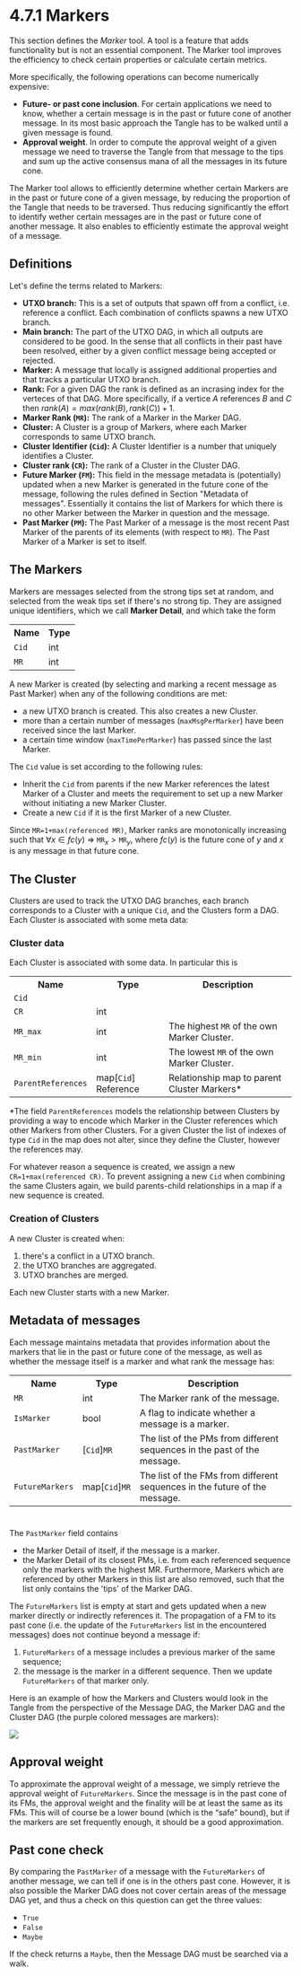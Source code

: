 # 4.7.1 Markers

This section defines the *Marker* tool. A tool is a feature that adds functionality but is not an essential component. The Marker tool improves the efficiency to check certain properties or calculate certain metrics.

More specifically, the following operations can become  numerically expensive:
* **Future- or past cone inclusion**. For certain applications we need to know, whether a certain message is in the past or future cone of another message. In its most basic approach the Tangle has to be walked until a given message is found.
* **Approval weight**. In order to compute the approval weight of a given message we need to traverse the Tangle from that message to the tips and sum up the active consensus mana of all the messages in its future cone. 

The Marker tool allows to efficiently determine whether certain Markers are in the past or future cone of a given message, by reducing the proportion of the Tangle that needs to be traversed. Thus reducing significantly the effort to identify wether certain messages are in the past or future cone of another message. It also enables to efficiently estimate the approval weight of a message.

## Definitions

Let's define the terms related to Markers:
* **UTXO branch:** This is a set of outputs that spawn off from a conflict, i.e. reference a conflict. Each combination of conflicts spawns a new UTXO branch.
* **Main branch:** The part of the UTXO DAG, in which all outputs are considered to be good. In the sense that all conflicts in their past have been resolved, either by a given conflict message being accepted or rejected. 
* **Marker:** A message that locally is assigned additional properties and that tracks a particular UTXO branch.
* **Rank:** For a given DAG the rank is defined as an incrasing index for the verteces of that DAG. More specifically, if a vertice $A$ references $B$ and $C$ then $rank(A)=max(rank(B),rank(C))+1$.
* **Marker Rank (`MR`):** The rank of a Marker in the Marker DAG.
* **Cluster:** A Cluster is a group of Markers, where each Marker corresponds to same UTXO branch.
* **Cluster Identifier (`Cid`):** A Cluster Identifier is a number that uniquely identifies a Cluster.
* **Cluster rank (`CR`):** The rank of a Cluster in the Cluster DAG.
* **Future Marker (`FM`):** This field in the message metadata is (potentially) updated when a new Marker is generated in the future cone of the message, following the rules defined in Section "Metadata of messages". Essentially it contains the list of Markers for which there is no other Marker between the Marker in question and the message.
* **Past Marker (`PM`):** The Past Marker of a message is the most recent Past Marker of the parents of its elements (with respect to `MR`). The Past Marker of a Marker is set to itself.


## The Markers

Markers are messages selected from the strong tips set at random, and selected from the weak tips set if there's no strong tip. They are assigned unique identifiers, which we call **Marker Detail**, and which take  the form

<table>
    <tr>
        <th>Name</th>
        <th>Type</th>
    </tr>
    <tr>
        <td><code>Cid</code></td>
        <td>int</td>
    </tr>
    <tr>
        <td><code>MR</code></td>
        <td>int</td>
    </tr>
</table>

A new Marker is created (by selecting and marking a recent message as Past Marker) when any of the following conditions are met: 
* a new UTXO branch is created. This also creates a new Cluster.
* more than a certain number of messages (`maxMsgPerMarker`) have been received since the last Marker.
* a certain time window (`maxTimePerMarker`) has passed since the last Marker.

The `Cid` value is set according to the following rules:
* Inherit the `Cid` from parents if the new Marker references the latest Marker of a Cluster and meets the requirement to set up a new Marker without initiating a new Marker Cluster.
* Create a new `Cid` if it is the first Marker of a new Cluster.

Since `MR=1+max(referenced MR)`, Marker ranks are monotonically increasing such that $\forall x \in fc(y)$ => $\texttt{MR}_x > \texttt{MR}_y$, where $fc(y)$ is the future cone of $y$ and $x$ is any message in that future cone.


## The Cluster
Clusters are used to track the UTXO DAG branches, each branch corresponds to a Cluster with a unique `Cid`, and the Clusters form a DAG. Each Cluster is associated with some meta data:

### Cluster data

Each Cluster is associated with some data. In particular this is

<table>
    <tr>
        <th>Name</th>
        <th>Type</th>
        <th>Description</th>
    </tr>
    <tr>
        <td><code>Cid</code> </td>
        <td></td>
        <td></td>
    </tr>
    <tr>
        <td><code>CR</code></td>
        <td>int</td>
        <td></td>
    </tr>
    <tr>
        <td><code>MR_max</code></td>
        <td>int</td>
        <td>The highest <code>MR</code> of the own Marker Cluster.</td>
    </tr>
    <tr>
        <td><code>MR_min</code></td>
        <td>int</td>
        <td>The lowest <code>MR</code> of the own Marker Cluster.</td>
    </tr>
    <tr>
        <td><code>ParentReferences</code></td>
        <td>map[<code>Cid</code>] Reference</td>
        <td>Relationship map to parent Cluster Markers*</td>
    </tr>
</table>


*The field `ParentReferences` models the relationship between Clusters by providing a way to encode which Marker in the Cluster references which other Markers from other Clusters. For a given Cluster the list of indexes of type `Cid` in the map does not alter, since they define the Cluster, however the references may.

For whatever reason a sequence is created, we assign a new `CR=1+max(referenced CR)`. To prevent assigning a new `Cid` when combining the same Clusters again, we build parents-child relationships in a map if a new sequence is created. 


### Creation of Clusters
A new Cluster is created when:
1. there's a conflict in a UTXO branch.
2. the UTXO branches are aggregated.
3. UTXO branches are merged.

Each new Cluster starts with a new Marker. 



## Metadata of messages

Each message maintains metadata that provides information about the markers that lie in the past or future cone of the message, as well as whether the message itself is a marker and what rank the message has:

<table>
    <tr>
        <th>Name</th>
        <th>Type</th>
        <th>Description</th>
    </tr>
    <tr>
        <td><code>MR</code></td>
        <td>int</td>
        <td>The Marker rank of the message.</td>
    </tr>
    <tr>
        <td><code>IsMarker</code></td>
        <td>bool</td>
        <td>A flag to indicate whether a message is a marker.</td>
    </tr>
    <tr>
        <td><code>PastMarker</code></td>
        <td>[<code>Cid</code>]<code>MR</code></td>
        <td>The list of the PMs from different sequences in the past of the message.</td>
    </tr>
    <tr>
        <td><code>FutureMarkers</code></td>
        <td>map[<code>Cid</code>]<code>MR</code></td>
        <td>The list of the FMs from different sequences in the future of the message.</td>     
    </tr>
</table>


# 

The `PastMarker` field contains 
* the Marker Detail of itself, if the message is a marker.
* the Marker Detail of its closest PMs, i.e. from each referenced sequence only the markers with the highest MR. Furthermore, Markers which are referenced by other Markers in this list are also removed, such that the list only contains the 'tips' of the Marker DAG.

The `FutureMarkers` list is empty at start and gets updated when a new marker directly or indirectly references it. 
The propagation of a FM to its past cone (i.e. the update of the `FutureMarkers` list in the encountered messages) does not continue beyond a message if:
1. `FutureMarkers` of a message includes a previous marker of the same sequence;
2. the message is the marker in a different sequence. Then we update `FutureMarkers` of that marker only.

Here is an example of how the Markers and Clusters would look in the Tangle from the perspective of the Message DAG, the Marker DAG and the Cluster DAG
(the purple colored messages are markers):

![](https://i.imgur.com/GENej3O.png)

## Approval weight

To approximate the approval weight of a message, we simply retrieve the approval weight of `FutureMarkers`. Since the message is in the past cone of its FMs, the approval weight and the finality will be at least the same as its FMs. This will of course be a lower bound (which is the “safe” bound), but if the markers are set frequently enough, it should be a good approximation.

## Past cone check

By comparing the `PastMarker` of a message with the `FutureMarkers` of another message, we can tell if one is in the others past cone. However, it is also possible the Marker DAG does not cover certain areas of the message DAG yet, and thus a check on this question can get the three values:

* `True` 
* `False` 
* `Maybe`

If the check returns a `Maybe`, then the Message DAG must be searched via a walk.